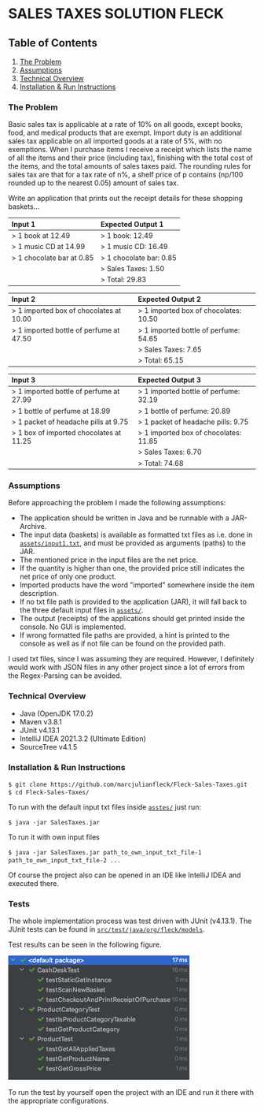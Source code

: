 # SALES TAXES SOLUTION FLECK

## Table of Contents
1. [The Problem](#the-problem)
2. [Assumptions](#assumptions)
3. [Technical Overview](#technical-overview)
4. [Installation & Run Instructions](#installation--run-instructions)

### The Problem
Basic sales tax is applicable at a rate of 10% on all goods, except books, food, and medical products that are exempt. Import duty is an additional sales tax
applicable on all imported goods at a rate of 5%, with no exemptions. When I purchase items I receive a receipt which lists the name of all the items and their price (including tax), finishing with the total cost of the items,
and the total amounts of sales taxes paid. The rounding rules for sales tax are that for a tax rate of n%, a shelf price of p contains (np/100 rounded up to the nearest 0.05) amount of sales tax.

Write an application that prints out the receipt details for these shopping baskets...

| Input 1                   | Expected Output 1        |
|:--------------------------|:-------------------------|
| > 1 book at 12.49         | > 1 book: 12.49          |
| > 1 music CD at 14.99     | > 1 music CD: 16.49      |
| > 1 chocolate bar at 0.85 | > 1 chocolate bar: 0.85  |
|                           | > Sales Taxes: 1.50      |
|                           | > Total: 29.83           |

| Input 2                                 | Expected Output 2                      |
|:----------------------------------------|:---------------------------------------|
| > 1 imported box of chocolates at 10.00 | > 1 imported box of chocolates: 10.50  |
| > 1 imported bottle of perfume at 47.50 | > 1 imported bottle of perfume: 54.65  |
|                                         | > Sales Taxes: 7.65                    |
|                                         | > Total: 65.15                         |

| Input 3                                 | Expected Output 3                      |
|:----------------------------------------|:---------------------------------------|
| > 1 imported bottle of perfume at 27.99 | > 1 imported bottle of perfume: 32.19  |
| > 1 bottle of perfume at 18.99          | > 1 bottle of perfume: 20.89           |
| > 1 packet of headache pills at 9.75    | > 1 packet of headache pills: 9.75     |
| > 1 box of imported chocolates at 11.25 | > 1 imported box of chocolates: 11.85  |
|                                         | > Sales Taxes: 6.70                    |
|                                         | > Total: 74.68                         |

### Assumptions
Before approaching the problem I made the following assumptions:
* The application should be written in Java and be runnable with a JAR-Archive.
* The input data (baskets) is available as formatted txt files as i.e. done in [`assets/input1.txt`](https://github.com/marcjulianfleck/Fleck-Sales-Taxes/blob/master/assets/input1.txt), and must be provided as arguments (paths) to the JAR.
* The mentioned price in the input files are the net price.
* If the quantity is higher than one, the provided price still indicates the net price of only one product.
* Imported products have the word "imported" somewhere inside the item description.
* If no  txt file path is provided to the application (JAR), it will fall back to the three default input files in [`assets/`](https://github.com/marcjulianfleck/Fleck-Sales-Taxes/tree/master/assets).
* The output (receipts) of the applications should get printed inside the console. No GUI is implemented.
* If wrong formatted file paths are provided, a hint is printed to the console as well as if not file can be found on the provided path.

I used txt files, since I was assuming they are required. 
However, I definitely would work with JSON files in any other project since a lot of errors from the Regex-Parsing can be avoided.

### Technical Overview
* Java (OpenJDK 17.0.2)
* Maven v3.8.1
* JUnit v4.13.1
* IntelliJ IDEA 2021.3.2 (Ultimate Edition)
* SourceTree v4.1.5

### Installation & Run Instructions
```
$ git clone https://github.com/marcjulianfleck/Fleck-Sales-Taxes.git
$ cd Fleck-Sales-Taxes/
```
To run with the default input txt files inside [`asstes/`](https://github.com/marcjulianfleck/Fleck-Sales-Taxes/tree/master/assets) just run:
```
$ java -jar SalesTaxes.jar
```
To run it with own input files
```
$ java -jar SalesTaxes.jar path_to_own_input_txt_file-1 path_to_own_input_txt_file-2 ...
```

Of course the project also can be opened in an IDE like IntelliJ IDEA and executed there.

### Tests
The whole implementation process was test driven with JUnit (v4.13.1).
The JUnit tests can be found in [`src/test/java/org/fleck/models`](https://github.com/marcjulianfleck/Fleck-Sales-Taxes/tree/master/src/test/java/org/fleck/models).

Test results can be seen in the following figure.

![Test results Fleck Sales Taxes](https://github.com/marcjulianfleck/Fleck-Sales-Taxes/blob/master/testResults.png?raw=true)

To run the test by yourself open the project with an IDE and run it there with the appropriate configurations. 